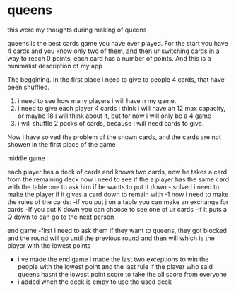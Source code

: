 # queens
this were my thoughts during making of queens

queens is the best cards game you have ever played. For the start you have 4 cards and you know only two of them, and then ur switching cards in a way to reach 0 points, each card has a number of points. And this is a minimalist description of my app

The beggining. In the first place i need to give to people 4 cards, that have been shuffled.

1. i need to see how many players i will have n my game. 
2. i need to give each player 4 cards i think i will have an 12 max capacity, or maybe 18 i will think about it, but for now i will only be a 4 game 
3. i will shuffle 2 packs of cards, because i will need cards to give. 

Now i have solved the problem of the shown cards, and the cards are not showen in the first place of the game


middle game 

each player has a deck of cards and knows two cards, now  he takes a card from the remaining deck
now i need to see if the a player has the same card with the table one to ask him if he wants to put it down - solved
i need to make the player if it gives a card down to remain with -1 
now i need to make the rules of the cards: 
-if you put j on a table you can make an exchange for cards
-if you put K down you can choose to see one of ur cards
-if it puts a Q down to can go to the next person 

end game
-first i need to ask them if they want to queens, they got blocked and the round will go until the previous round and then will which is the player with the lowest points
- i ve made the end game i made the last two exceptions to win the people with the lowest point and the last rule if the player who said queens hasnt the lowest point score to take the all score from everyone
- i added when the deck is empy to use the used deck
